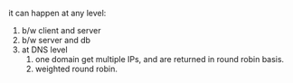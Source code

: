 it can happen at any level:
1. b/w client and server
2. b/w server and db
3. at DNS level
	1. one domain get multiple IPs, and are returned in round robin basis.
	2. weighted round robin.